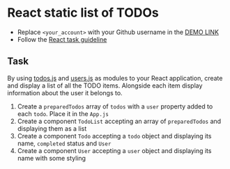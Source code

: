 # React static list of TODOs
- Replace `<your_account>` with your Github username in the
  [DEMO LINK](https://oleg-ozerov.github.io/react_static-list-of-todos/)
- Follow the [React task guideline](https://github.com/mate-academy/react_task-guideline#react-tasks-guideline)

## Task
By using [todos.js](./src/api/todos.js) and [users.js](./src/api/users.js) as
modules to your React application, create and display a list of all the TODO
items. Alongside each item display information about the user it belongs to.

1. Create a `preparedTodos` array of `todos` with a `user` property added to each `todo`. Place it in the `App.js`
1. Create a component `TodoList` accepting an array of `preparedTodos` and displaying them as a list
1. Create a component `Todo` accepting a `todo` object and displaying its name, `completed` status and `User`
1. Create a component `User` accepting a `user` object and displaying its name with some styling
